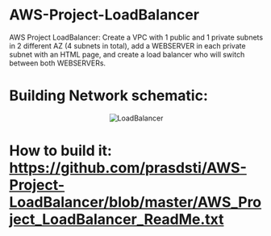 # AWS-Project-LoadBalancer
AWS Project LoadBalancer: Create a VPC with 1 public and 1 private subnets in 2 different AZ (4 subnets in total), add a WEBSERVER in each private subnet with an HTML page, and create a load balancer who will switch between both WEBSERVERs.

# Building Network schematic: 
<p align="center">
<img src="https:https://github.com/prasdsti/AWS-Project-LoadBalancer/blob/master/AWS_Project_LoadBalancer_Network.jpg" alt="LoadBalancer">
</p>

# How to build it: https://github.com/prasdsti/AWS-Project-LoadBalancer/blob/master/AWS_Project_LoadBalancer_ReadMe.txt
